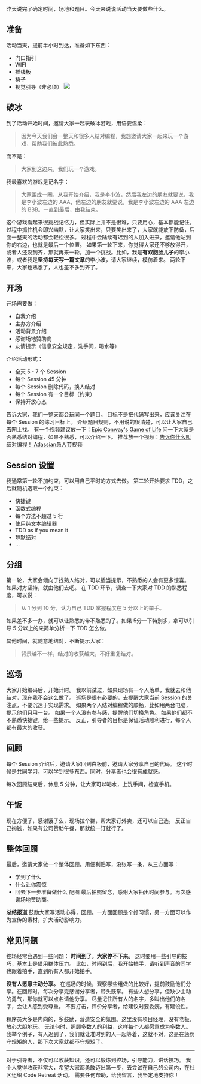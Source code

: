 昨天说完了确定时间，场地和题目。今天来说说活动当天要做些什么。

## 准备
活动当天，提前半小时到达，准备如下东西：
* 门口指引
* WIFI
* 插线板
* 椅子
* 视觉引导（非必须）
![](./_image/2017-02-24-06-49-34.jpg)
## 破冰
到了活动开始时间，邀请大家一起玩破冰游戏，用语要温柔：
>因为今天我们会一整天和很多人结对编程，我想邀请大家一起来玩一个游戏，帮助我们彼此熟悉。

而不是：
>大家到这边来，我们玩一个游戏。

我最喜欢的游戏是记名字：
>大家围成一圈，从我开始介绍，我是李小波，然后我左边的朋友就要说，我是李小波左边的 AAA，他左边的朋友就要说，我是李小波左边的 AAA 左边的 BBB。一直到最后，由我结束。

这个游戏看起来很挑战记忆力，但实际上并不是很难，只要用心，基本都能记住。过程中抓住机会即兴幽默，让大家笑出来，只要笑出来了，大家就能放下防备，后面一整天的活动都会轻松很多。
过程中会陆续有迟到的人加入进来，邀请他站到你的右边，也就是最后一个位置。
如果第一轮下来，你觉得大家还不够放得开，或者人还没到齐，那就再来一轮，加一个挑战。比如，我是**有双胞胎儿子**的李小波，或者我是**坚持每天写一篇文章**的李小波，请大家继续，模仿着来。
两轮下来，大家也熟悉了，人也差不多到齐了。

## 开场
开场需要做：
* 自我介绍
* 主办方介绍
* 活动背景介绍
* 感谢场地赞助商
* 友情提示（信息安全规定，洗手间，喝水等）

介绍活动形式：
* 全天 5 - 7 个 Session
* 每个 Session 45 分钟
* 每个 Session 删除代码，换人结对
* 每个 Session 有一个目标（约束）
* 保持开放心态

告诉大家，我们一整天都会玩同一个题目。
目标不是把代码写出来，应该关注在每个 Session 的练习目标上。
介绍题目规则，不用说的很清楚，可以让大家自己去网上找。
有一个视频建议放一下：[Epic Conway's Game of Life](http://v.youku.com/v_show/id_XODAzNzAzNzgw.html?from=s1.8-1-1.2&spm=a2h0k.8191407.0.0)
问一下大家是否熟悉结对编程，如果不熟悉，可以介绍一下。
推荐放一个视频：[告诉你什么叫结对编程！ Atlassian愚人节视频](http://v.youku.com/v_show/id_XNTQxNTYyMzMy.html?from=s1.8-1-1.2&spm=a2h0k.8191407.0.0)

## Session 设置
我通常第一轮不加约束，可以用自己平时的方式去做。
第二轮开始要求 TDD，之后就随机选取一个约束：
* 快捷键
* 函数式编程
* 每个方法不超过 5 行
* 使用纯文本编辑器
* TDD as if you mean it
* 静默结对
* ...

## 分组
第一轮，大家会倾向于找熟人结对，可以适当提示，不熟悉的人会有更多惊喜。
如果对方坚持，就由他们去吧。
在 TDD 环节，调查一下大家对 TDD 的熟悉程度，可以说：
>从 1 分到 10 分，认为自己 TDD 掌握程度在 5 分以上的举手。

如果差不多一办，就可以让熟悉的带不熟悉的了。如果 5分一下特别多，拿可以引导 5 分以上的来简单分析一下 TDD 怎么做。

其他时间，就随意地结对，不断提示大家：
>背景越不一样，结对的收获越大，不好重复结对。

## 巡场
大家开始编码后，开始计时。
我以前试过，如果现场有一个人落单，我就去和他结对，现在我不会这么做了。
巡场是很有必要的，去提醒大家当前 Session 的关注点，不要沉迷于实现需求。
如果两个人结对编程做的顺畅，比如用两台电脑，提示他们只用一台。
如果一个人没有参与感，提醒他们切换角色。
如果他们都不不熟悉快捷键，给一些提示。
反正，引导者的目标是保证活动顺利进行，每个人都有最大的收获。

## 回顾
每个 Session 介绍后，邀请大家回到白板前，邀请大家分享自己的代码。
这个时候是共同学习，可以学到很多东西。同时，分享者也会很有成就感。

每次回顾结束后，休息 5 分钟，让大家可以喝水，上洗手间，检查手机。

## 午饭
现在方便了，感谢饿了么，现场拉个群，帮大家订外卖，还可以自己选。
反正自己掏钱，如果有公司赞助午餐，那就统一订就行了。

## 整体回顾
最后，邀请大家做一个整体回顾。用便利贴写，没张写一条，从三方面写：
* 学到了什么
* 什么让你震惊
* 回去下一步准备做什么
 配图
最后拍照留念，感谢大家抽出时间参与。再次感谢场地赞助商。

**总结报道**
鼓励大家写活动心得，回顾。一方面回顾是个好习惯，另一方面可以作为宣传的素材，扩大活动影响力。

## 常见问题
控场经常会遇到一些问题：
**时间到了，大家停不下来。**
这时要用一些引导的技巧，基本上是借用群体压力。
比如，时间到后，我开始拍手，请听到声音的同学也跟着拍手，直到所有人都开始拍手。

**没有人愿意主动分享。**
在巡场的时候，观察哪些组做的比较好，提前鼓励他们分享。在回顾时，每次分享完感谢分享者，带头鼓掌。
有些人想分享，但缺少主动的勇气，那你就可以点名请他分享。
尽量记住所有人的名字，多叫出他们的名字，会让人感到受尊重。
不要打击，评价分享者，给建议时要委婉，有建设性。

程序员大多是内向的，多鼓励，营造安全的氛围。这里没有项目经理，没有老板，放心大胆地玩。
无论何时，照顾多数人的利益，这样每个人都愿意成为多数人。我举个例子，有人迟到了，我们就让准时到的人一起等着，这就不对，这是在惩罚守规矩的人，那下次大家就都不守规矩了。

---
对于引导者，不仅可以收获知识，还可以锻炼到控场，引导能力，讲话技巧。
我个人觉得收获非常大，希望大家都勇敢迈出第一步，去尝试在自己的公司内，在社区组织 Code Retreat 活动。
需要任何帮助，给我留言，我坚定地支持你！